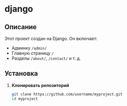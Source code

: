 # django
## Описание
Этот проект создан на Django. Он включает:
- Админку `/admin/`
- Главную страницу `/`
- Разделы `/about/`, `/contact/` и т. д.

## Установка
1. **Клонировать репозиторий**  
   ```sh
   git clone https://github.com/username/myproject.git
   cd myproject
